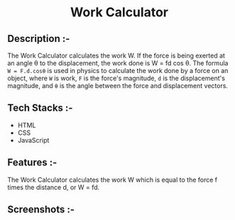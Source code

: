 # <p align="center">Work Calculator</p>

## Description :-

The Work Calculator calculates the work W.
If the force is being exerted at an angle θ to the displacement, the work done is W = fd cos θ.
The formula `W = F.d.cosθ` is used in physics to calculate the work done by a force on an object, where `W` is work, `F` is the force's magnitude, `d` is the displacement's magnitude, and `θ` is the angle between the force and displacement vectors.

## Tech Stacks :-

- HTML
- CSS
- JavaScript

## Features :-

The Work Calculator calculates the work W which is equal to the force f times the distance d, or W = fd.

## Screenshots :-

